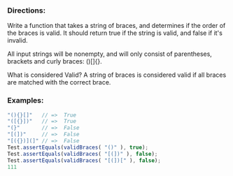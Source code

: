 ### Directions:

Write a function that takes a string of braces, and determines if the order of the braces is valid. It should return true if the string is valid, and false if it's invalid.

All input strings will be nonempty, and will only consist of parentheses, brackets and curly braces: ()[]{}.

What is considered Valid?
A string of braces is considered valid if all braces are matched with the correct brace.

### Examples:


```javascript
"(){}[]"   // =>  True
"([{}])"   // =>  True
"(}"       // =>  False
"[(])"     // =>  False
"[({})](]" // =>  False
Test.assertEquals(validBraces( "()" ), true);
Test.assertEquals(validBraces( "[(])" ), false);
Test.assertEquals(validBraces( "[(])[" ), false);
111